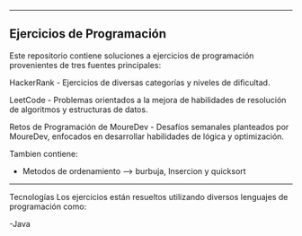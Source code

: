 -----------------------------
Ejercicios de Programación
-----------------------------
Este repositorio contiene soluciones a ejercicios de programación provenientes de tres fuentes principales:

HackerRank - Ejercicios de diversas categorías y niveles de dificultad.

LeetCode - Problemas orientados a la mejora de habilidades de resolución de algoritmos y estructuras de datos.

Retos de Programación de MoureDev - Desafíos semanales planteados por MoureDev, enfocados en desarrollar habilidades de lógica y optimización.

Tambien contiene:
- Metodos de ordenamiento --> burbuja, Insercion y quicksort
-----------------------------

Tecnologías
Los ejercicios están resueltos utilizando diversos lenguajes de programación como:

-Java
